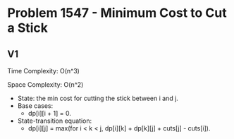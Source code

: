 # Problem 1547 - Minimum Cost to Cut a Stick

## V1

Time Complexity: O(n^3)

Space Complexity: O(n^2)

- State: the min cost for cutting the stick between i and j.
- Base cases:
    - dp[i][i + 1] = 0.
- State-transition equation:
    - dp[i][j] = max(for i < k < j, dp[i][k] + dp[k][j] + cuts[j] - cuts[i]).

